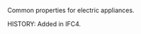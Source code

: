 Common properties for electric appliances.

<!-- end of short definition -->
 HISTORY: Added in IFC4.
